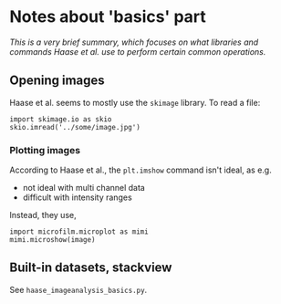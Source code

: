 
# Notes about 'basics' part

_This is a very brief summary, which focuses on what libraries and commands Haase et al. use to perform certain common operations._

## Opening images

Haase et al. seems to mostly use the `skimage` library. To read a file:

```
import skimage.io as skio
skio.imread('../some/image.jpg')
```

### Plotting images

According to Haase et al., the `plt.imshow` command isn't ideal, as e.g.
- not ideal with multi channel data
- difficult with intensity ranges

Instead, they use, 
```
import microfilm.microplot as mimi
mimi.microshow(image)
```

## Built-in datasets, stackview

See `haase_imageanalysis_basics.py`.




